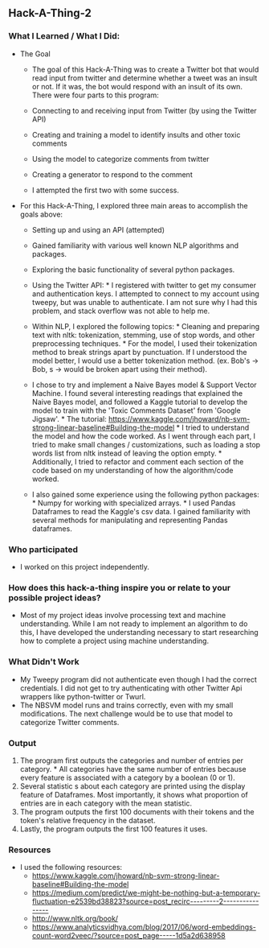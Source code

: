 ## Hack-A-Thing-2

### What I Learned / What I Did:
* The Goal
  * The goal of this Hack-A-Thing was to create a Twitter bot that would read input from twitter and determine whether a tweet was an insult or not. If it was, the bot would respond with an insult of its own. There were four parts to this program:
   * Connecting to and receiving input from Twitter (by using the Twitter API)
   * Creating and training a model to identify insults and other toxic comments
   * Using the model to categorize comments from twitter
   * Creating a generator to respond to the comment

  * I attempted the first two with some success.  

* For this Hack-A-Thing, I explored three main areas to accomplish the goals above:
   * Setting up and using an API (attempted)
   * Gained familiarity with various well known NLP algorithms and packages.
   * Exploring the basic functionality of several python packages.

  * Using the Twitter API:
        * I registered with twitter to get my consumer and authentication keys. I attempted to connect to my account using tweepy, but was unable to authenticate. I am not sure why I had this problem, and stack overflow was not able to help me.

  * Within NLP, I explored the following topics:
        * Cleaning and preparing text with nltk: tokenization, stemming, use of stop words, and other preprocessing techniques.
             * For the model, I used their tokenization method to break strings apart by punctuation. If I understood the model better, I would use a better tokenization method. (ex. Bob's -> Bob, s  -> would be broken apart using their method).

   * I chose to try and implement a Naive Bayes model & Support Vector Machine. I found several interesting readings that explained the Naive Bayes model, and followed a Kaggle tutorial to develop the model to train with the 'Toxic Comments Dataset' from 'Google Jigsaw'.
         * The tutorial: https://www.kaggle.com/jhoward/nb-svm-strong-linear-baseline#Building-the-model
         * I tried to understand the model and how the code worked. As I went through each part, I tried to make small changes / customizations, such as loading a stop words list from nltk instead of leaving the option empty.
         * Additionally, I tried to refactor and comment each section of the code based on my understanding of how the algorithm/code worked.


  * I also gained some experience using the following python packages:
         * Numpy for working with specialized arrays.
         * I used Pandas Dataframes to read the Kaggle's csv data. I gained familiarity with several methods for manipulating and representing Pandas dataframes.


### Who participated
* I worked on this project independently.

### How does this hack-a-thing inspire you or relate to your possible project ideas?
* Most of my project ideas involve processing text and machine understanding. While I am not ready to implement an algorithm to do this, I have developed the understanding necessary to start researching how to complete a project using machine understanding.  

### What Didn't Work
* My Tweepy program did not authenticate even though I had the correct credentials. I did not get to try authenticating with other Twitter Api wrappers like python-twitter or Twurl.
* The NBSVM model runs and trains correctly, even with my small modifications. The next challenge would be to use that model to categorize Twitter comments.

### Output
1. The program first outputs the categories and number of entries per category.
        * All categories have the same number of entries because every feature is associated with a category by a boolean (0 or 1).
1. Several statistic s about each category are printed using the display feature of Dataframes. Most importantly, it shows what proportion of entries are in each category with the mean statistic.
1. The program outputs the first 100 documents with their tokens and the token's relative frequency in the dataset.
1. Lastly, the program outputs the first 100 features it uses. 


### Resources
* I used the following resources:
  * https://www.kaggle.com/jhoward/nb-svm-strong-linear-baseline#Building-the-model
  * https://medium.com/predict/we-might-be-nothing-but-a-temporary-fluctuation-e2539bd38823?source=post_recirc---------2----------------
  * http://www.nltk.org/book/
  * https://www.analyticsvidhya.com/blog/2017/06/word-embeddings-count-word2veec/?source=post_page-----1d5a2d638958
